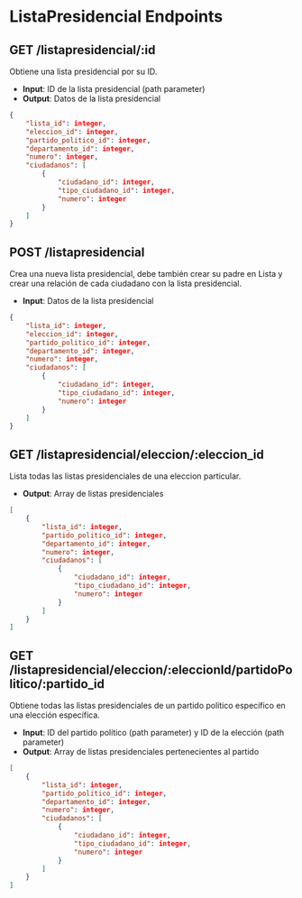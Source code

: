 # ListaPresidencial Endpoints

## GET /listapresidencial/:id
Obtiene una lista presidencial por su ID.
- **Input**: ID de la lista presidencial (path parameter)
- **Output**: Datos de la lista presidencial
```json
{
    "lista_id": integer,
    "eleccion_id": integer,
    "partido_politico_id": integer,
    "departamento_id": integer,
    "numero": integer,
    "ciudadanos": [
        {
            "ciudadano_id": integer,
            "tipo_ciudadano_id": integer,
            "numero": integer
        }
    ]
}
```

## POST /listapresidencial
Crea una nueva lista presidencial, debe también crear su padre en Lista y crear una relación de cada ciudadano con la lista presidencial.
- **Input**: Datos de la lista presidencial
```json
{
    "lista_id": integer,
    "eleccion_id": integer,
    "partido_politico_id": integer,
    "departamento_id": integer,
    "numero": integer,
    "ciudadanos": [
        {
            "ciudadano_id": integer,
            "tipo_ciudadano_id": integer,
            "numero": integer
        }
    ]
}
```

## GET /listapresidencial/eleccion/:eleccion_id
Lista todas las listas presidenciales de una eleccion particular.
- **Output**: Array de listas presidenciales
```json
[
    {
        "lista_id": integer,
        "partido_politico_id": integer,
        "departamento_id": integer,
        "numero": integer,
        "ciudadanos": [
            {
                "ciudadano_id": integer,
                "tipo_ciudadano_id": integer,
                "numero": integer
            }
        ]
    }
]
```

## GET /listapresidencial/eleccion/:eleccionId/partidoPolitico/:partido_id
Obtiene todas las listas presidenciales de un partido político específico en una elección específica.
- **Input**: ID del partido político (path parameter) y ID de la elección (path parameter)
- **Output**: Array de listas presidenciales pertenecientes al partido
```json
[
    {
        "lista_id": integer,
        "partido_politico_id": integer,
        "departamento_id": integer,
        "numero": integer,
        "ciudadanos": [
            {
                "ciudadano_id": integer,
                "tipo_ciudadano_id": integer,
                "numero": integer
            }
        ]
    }
]
```
